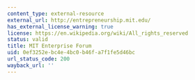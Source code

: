 ```yaml
---
content_type: external-resource
external_url: http://entrepreneurship.mit.edu/
has_external_license_warning: true
license: https://en.wikipedia.org/wiki/All_rights_reserved
status: valid
title: MIT Enterprise Forum
uid: 0ef3252e-bc4e-4bc0-b46f-a7f1fe5d46bc
url_status_code: 200
wayback_url: ''
---
```

